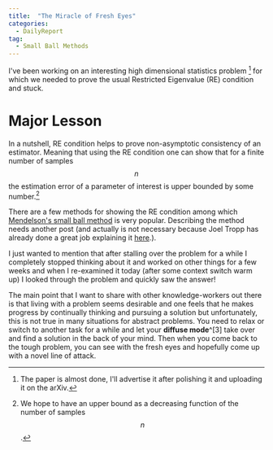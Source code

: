 ```yaml
---
title:  "The Miracle of Fresh Eyes"
categories: 
  - DailyReport 
tag: 
  - Small Ball Methods
---
```


I've been working on an interesting high dimensional statistics problem [^1] for which we needed to prove the usual Restricted Eigenvalue (RE) condition and stuck. 

# Major Lesson

In a nutshell, RE condition helps to prove non-asymptotic consistency of an estimator. Meaning that using the RE condition one can show that for a finite number of samples $$n$$ the estimation error of a parameter of interest is upper bounded by some number.[^2] 

There are a few methods for showing the RE condition among which [Mendelson's small ball method](https://arxiv.org/abs/1401.0304) is very popular. Describing the method needs another post (and actually is not necessary because Joel Tropp has already done a great job explaining it [here](https://arxiv.org/pdf/1405.1102.pdf).).

I just wanted to mention that after stalling over the problem for a while I completely stopped thinking about it and worked on other things for a few weeks and when I re-examined it today (after some context switch warm up) I looked through the problem and quickly saw the answer!

The main point that I want to share with other knowledge-workers out there is that living with a problem seems desirable and one feels that he makes progress by continually thinking and pursuing a solution but unfortunately, this is not true in many situations for abstract problems. You need to relax or switch to another task for a while and let your  __diffuse mode__^[3] take over and find a solution in the back of your mind. Then when you come back to the tough problem, you can see with the fresh eyes and hopefully come up with a novel line of attack. 

[^3]: As Barbara Oakley named it in [LHTL](https://www.coursera.org/learn/learning-how-to-learn).
[^2]: We hope to have an upper bound as a decreasing function of the number of samples $$n$$.

[^1]: The paper is almost done, I'll advertise it after polishing it and uploading it on the arXiv. 